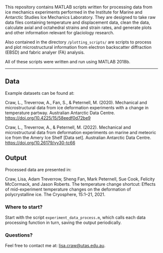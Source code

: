 This repository contains MATLAB scripts written for processing data from ice mechanics experiments performed in the Institute for Marine and Antarctic Studies Ice Mechanics Laboratory. They are designed to take raw data files containing temperature and displacement data, clean the data, calculate axial and octahedral strains and strain rates, and generate plots and other information relevant for glaciology research. 

Also contained in the directory `/plotting_scripts/` are scripts to process and plot microstructural information from electron backscatter diffraction (EBSD) and fabric analyer (FA) analysis. 

All of these scripts were written and run using MATLAB 2018b.

---
## Data

Example datasets can be found at:

Craw, L., Treverrow, A., Fan, S., & Peternell, M. (2020). Mechanical and microstructural data
from ice deformation experiments with a change in temperature partway. Australian Antarctic Data
Centre. <https://doi.org/10.4225/15/58eedf0d72be9>

Craw, L., Treverrow, A., & Peternell, M. (2022). Mechanical and microstructural data from
deformation experiments on marine and meteoric ice from the Amery Ice Shelf [Data set]. Australian
Antarctic Data Centre. <https://doi.org/10.26179/vy30-tc66>

## Output
Processed data are presented in:

Craw, Lisa, Adam Treverrow, Sheng Fan, Mark Peternell, Sue Cook, Felicity McCormack,
and Jason Roberts. The temperature change shortcut: Effects of mid-experiment temperature
changes on the deformation of polycrystalline ice. The Cryosphere, 15:1–21, 2021.

### Where to start?

Start with the script `experiment_data_process.m`, which calls each data processing function in turn, saving the output periodically.

### Questions?

Feel free to contact me at: lisa.craw@utas.edu.au.
